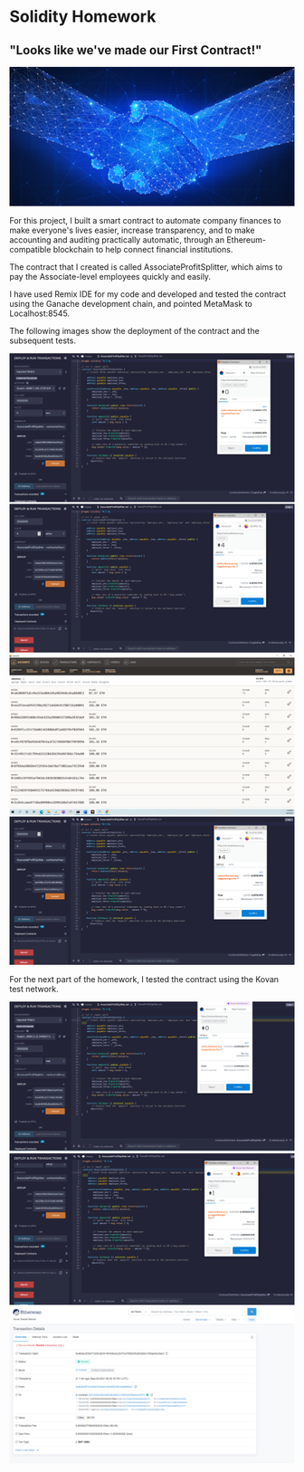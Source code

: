 # Solidity Homework #

## "Looks like we've made our First Contract!" ##

![smart-contract](Images/smart-contract.png)

For this project, I built a smart contract to automate company finances to make everyone's lives easier, increase transparency, and to make accounting and auditing practically automatic, through an Ethereum-compatible blockchain to help connect financial institutions.

The contract that I created is called AssociateProfitSplitter, which aims to pay the Associate-level employees quickly and easily.

I have used Remix IDE for my code and developed and tested the contract using the Ganache development chain, and pointed MetaMask to Localhost:8545.

The following images show the deployment of the contract and the subsequent tests.

![Level1_Deployment](Images/Level1_Deployment.PNG)
![Level1_Deposit](Images/Level1_Deposit.PNG)
![Level1_Ganache_Deposit](Images/Level1_Ganache_Deposit.PNG)
![Level1_Fallback](Images/Level1_Fallback.PNG)

For the next part of the homework, I tested the contract using the Kovan test network.

![Level1_Deployment_Kovan](Images/Level1_Deployment_Kovan.PNG)
![Level1_Deposit_Kovan](Images/Level1_Deposit_Kovan.PNG)
![Level1_Deposit_Kovan_Etherscan](Images/Level1_Deposit_Kovan_Etherscan.PNG)
